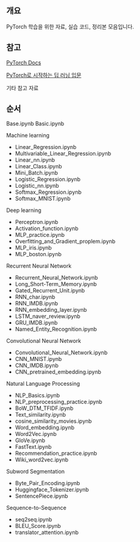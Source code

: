 ## 개요

PyTorch 학습을 위한 자료, 실습 코드, 정리본 모음입니다.

## 참고

[PyTorch Docs](https://pytorch.org/docs/stable/index.html)

[PyTorch로 시작하는 딥 러닝 입문](https://wikidocs.net/book/2788)


기타 참고 자료

## 순서

Base.ipynb 
Basic.ipynb

Machine learning
- Linear_Regression.ipynb
- Multivariable_Linear_Regression.ipynb
- Linear_nn.ipynb
- Linear_Class.ipynb
- Mini_Batch.ipynb
- Logistic_Regression.ipynb
- Logistic_nn.ipynb
- Softmax_Regression.ipynb
- Softmax_MNIST.ipynb

Deep learning
- Perceptron.ipynb
- Activation_function.ipynb
- MLP_practice.ipynb
- Overfitting_and_Gradient_proplem.ipynb
- MLP_iris.ipynb
- MLP_boston.ipynb

Recurrent Neural Network
- Recurrent_Neural_Network.ipynb
- Long_Short-Term_Memory.ipynb
- Gated_Recurrent_Unit.ipynb
- RNN_char.ipynb
- RNN_IMDB.ipynb
- RNN_embedding_layer.ipynb
- LSTM_naver_review.ipynb
- GRU_IMDB.ipynb
- Named_Entity_Recognition.ipynb

Convolutional Neural Network
- Convolutional_Neural_Network.ipynb
- CNN_MNIST.ipynb
- CNN_IMDB.ipynb
- CNN_pretrained_embedding.ipynb

Natural Language Processing
- NLP_Basics.ipynb
- NLP_preprocessing_practice.ipynb
- BoW_DTM_TFIDF.ipynb
- Text_similarity.ipynb
- cosine_similarity_movies.ipynb
- Word_embedding.ipynb
- Word2Vec.ipynb
- GloVe.ipynb
- FastText.ipynb
- Recommendation_practice.ipynb
- Wiki_word2vec.ipynb

Subword Segmentation
- Byte_Pair_Encoding.ipynb
- Huggingface_Tokenizer.ipynb
- SentencePiece.ipynb

Sequence-to-Sequence
- seq2seq.ipynb
- BLEU_Score.ipynb
- translator_attention.ipynb